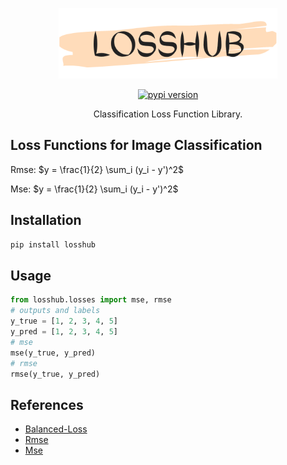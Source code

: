 <p align="center">
<img src="doc/logo.png" width="350">
</p>

<div align="center">
    <a href="https://badge.fury.io/for/py/losshub"><img src="https://badge.fury.io/py/losshub.svg" alt="pypi version"></a>
</div>

<p align="center">
    Classification Loss Function Library.
</p>

## Loss Functions for Image Classification

Rmse: $y = \frac{1}{2} \sum_i (y_i - y')^2$

Mse: $y = \frac{1}{2} \sum_i (y_i - y')^2$

## Installation
```bash
pip install losshub
```

## Usage
```python
from losshub.losses import mse, rmse
# outputs and labels
y_true = [1, 2, 3, 4, 5]
y_pred = [1, 2, 3, 4, 5]
# mse
mse(y_true, y_pred)
# rmse
rmse(y_true, y_pred)
```

## References
- [Balanced-Loss](https://github.com/fcakyon/balanced-loss/)
- [Rmse](https://en.wikipedia.org/wiki/Root_mean_squared_error)
- [Mse](https://en.wikipedia.org/wiki/Mean_squared_error)